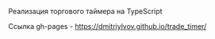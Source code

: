 Реализация торгового таймера на TypeScript

Ссылка gh-pages - https://dmitriylvov.github.io/trade_timer/